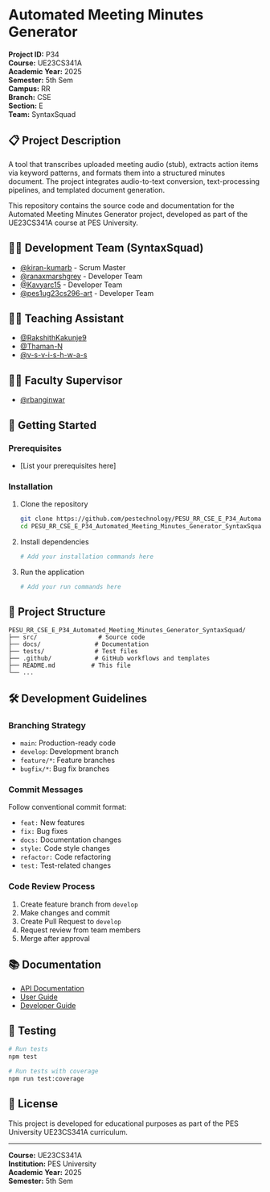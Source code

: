 # Automated Meeting Minutes Generator

**Project ID:** P34  
**Course:** UE23CS341A  
**Academic Year:** 2025  
**Semester:** 5th Sem  
**Campus:** RR  
**Branch:** CSE  
**Section:** E  
**Team:** SyntaxSquad

## 📋 Project Description

A tool that transcribes uploaded meeting audio (stub), extracts action items via keyword patterns, and formats them into a structured minutes document. The project integrates audio-to-text conversion, text-processing pipelines, and templated document generation.

This repository contains the source code and documentation for the Automated Meeting Minutes Generator project, developed as part of the UE23CS341A course at PES University.

## 🧑‍💻 Development Team (SyntaxSquad)

- [@kiran-kumarb](https://github.com/kiran-kumarb) - Scrum Master
- [@ranaxmarshgrey](https://github.com/ranaxmarshgrey) - Developer Team
- [@Kavyarc15](https://github.com/Kavyarc15) - Developer Team
- [@pes1ug23cs296-art](https://github.com/pes1ug23cs296-art) - Developer Team

## 👨‍🏫 Teaching Assistant

- [@RakshithKakunje9](https://github.com/RakshithKakunje9)
- [@Thaman-N](https://github.com/Thaman-N)
- [@v-s-v-i-s-h-w-a-s](https://github.com/v-s-v-i-s-h-w-a-s)

## 👨‍⚖️ Faculty Supervisor

- [@rbanginwar](https://github.com/rbanginwar)


## 🚀 Getting Started

### Prerequisites
- [List your prerequisites here]

### Installation
1. Clone the repository
   ```bash
   git clone https://github.com/pestechnology/PESU_RR_CSE_E_P34_Automated_Meeting_Minutes_Generator_SyntaxSquad.git
   cd PESU_RR_CSE_E_P34_Automated_Meeting_Minutes_Generator_SyntaxSquad
   ```

2. Install dependencies
   ```bash
   # Add your installation commands here
   ```

3. Run the application
   ```bash
   # Add your run commands here
   ```

## 📁 Project Structure

```
PESU_RR_CSE_E_P34_Automated_Meeting_Minutes_Generator_SyntaxSquad/
├── src/                 # Source code
├── docs/               # Documentation
├── tests/              # Test files
├── .github/            # GitHub workflows and templates
├── README.md          # This file
└── ...
```

## 🛠️ Development Guidelines

### Branching Strategy
- `main`: Production-ready code
- `develop`: Development branch
- `feature/*`: Feature branches
- `bugfix/*`: Bug fix branches

### Commit Messages
Follow conventional commit format:
- `feat:` New features
- `fix:` Bug fixes
- `docs:` Documentation changes
- `style:` Code style changes
- `refactor:` Code refactoring
- `test:` Test-related changes

### Code Review Process
1. Create feature branch from `develop`
2. Make changes and commit
3. Create Pull Request to `develop`
4. Request review from team members
5. Merge after approval

## 📚 Documentation

- [API Documentation](docs/api.md)
- [User Guide](docs/user-guide.md)
- [Developer Guide](docs/developer-guide.md)

## 🧪 Testing

```bash
# Run tests
npm test

# Run tests with coverage
npm run test:coverage
```

## 📄 License

This project is developed for educational purposes as part of the PES University UE23CS341A curriculum.

---

**Course:** UE23CS341A  
**Institution:** PES University  
**Academic Year:** 2025  
**Semester:** 5th Sem
